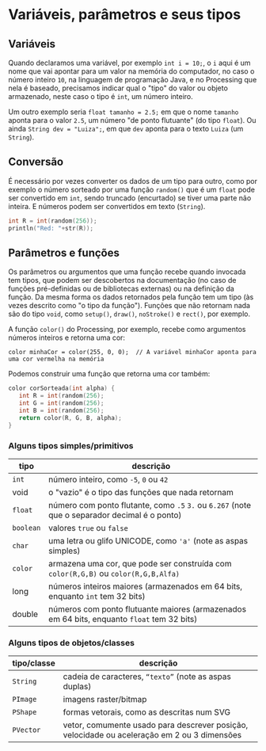 
# Variáveis, parâmetros e seus tipos

## Variáveis

Quando declaramos uma variável, por exemplo `int i = 10;`, o `i` aqui é um nome que vai apontar para um valor na memória do computador, no caso o número inteiro `10`, na linguagem de programação Java, e no Processing que nela é baseado, precisamos indicar qual o "tipo" do valor ou objeto armazenado, neste caso o tipo é `int`, um número inteiro.  

Um outro exemplo seria `float tamanho = 2.5;` em que o nome `tamanho` aponta para o valor `2.5`, um número "de ponto flutuante" (do tipo `float`). Ou ainda `String dev = "Luiza";`, em que `dev` aponta para o texto `Luiza` (um `String`).

## Conversão

É necessário por vezes converter os dados de um tipo para outro, como por exemplo o número sorteado por uma função `random()` que é um `float` pode ser convertido em `int`, sendo truncado (encurtado) se tiver uma parte não inteira. E números podem ser convertidos em texto (`String`).

```pde
int R = int(random(256));
println("Red: "+str(R));
```

## Parâmetros e funções

Os parâmetros ou argumentos que uma função recebe quando invocada tem tipos, que podem ser descobertos na documentação (no caso de funções pré-definidas ou de bibliotecas externas) ou na definição da função. Da mesma forma os dados retornados pela função tem um tipo (às vezes descrito como "o tipo da função"). Funções que não retornam nada são do tipo `void`, como `setup()`, `draw()`, `noStroke()` e `rect()`, por exemplo.

A função `color()` do Processing, por exemplo, recebe como argumentos números inteiros e retorna uma cor:

`color minhaCor = color(255, 0, 0);  // A variável minhaCor aponta para uma cor vermelha na memória`

Podemos construir uma função que retorna uma cor também:

```pde
color corSorteada(int alpha) {
   int R = int(random(256);
   int G = int(random(256);
   int B = int(random(256);
   return color(R, G, B, alpha);
}
```

### Alguns tipos simples/primitivos

| tipo | descrição |
| --- | --- |
|`int`  |  número inteiro, como `-5`, `0` ou `42`|
| void| o "vazio" é o tipo das funções que nada retornam
| `float`  | número com ponto flutante, como `.5` `3.` ou `6.267` (note que o separador decimal é o ponto)|
| `boolean` |  valores `true` ou `false`|
| `char`| uma letra ou glifo UNICODE, como `'a'` (note as aspas simples)|
| `color`  |  armazena uma cor, que pode ser construída com `color(R,G,B)` ou `color(R,G,B,Alfa)`|
| long |  números inteiros maiores (armazenados em  64 bits, enquanto `int` tem 32 bits)|
| double |  números com ponto flutuante maiores (armazenados em  64 bits, enquanto `float` tem 32 bits)|


### Alguns tipos de objetos/classes 

| tipo/classe | descrição |
| --- | --- |
| `String`  | cadeia de caracteres, `“texto”` (note as aspas duplas)
| `PImage` | imagens raster/bitmap
| `PShape` | formas vetorais, como as descritas num SVG
| `PVector` | vetor, comumente usado para descrever posição, velocidade ou aceleração em 2 ou 3 dimensões 
